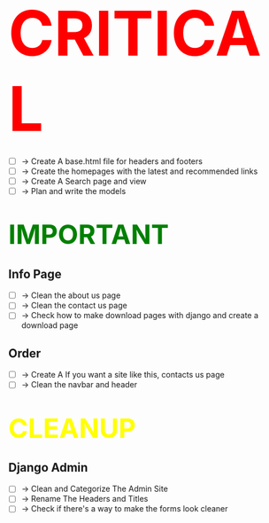 # <span style="color: red; font-size: 7rem">CRITICAL</span>

-   [ ] -> Create A base.html file for headers and footers
-   [ ] -> Create the homepages with the latest and recommended links
-   [ ] -> Create A Search page and view
-   [ ] -> Plan and write the models

# <span style="color: green; font-size: 3rem">IMPORTANT</span>

## Info Page

-   [ ] -> Clean the about us page
-   [ ] -> Clean the contact us page
-   [ ] -> Check how to make download pages with django and create a download page

## Order

-   [ ] -> Create A If you want a site like this, contacts us page
-   [ ] -> Clean the navbar and header

# <span style="color: yellow; font-size: 3rem">CLEANUP</span>

## Django Admin

-   [ ] -> Clean and Categorize The Admin Site
-   [ ] -> Rename The Headers and Titles
-   [ ] -> Check if there's a way to make the forms look cleaner

